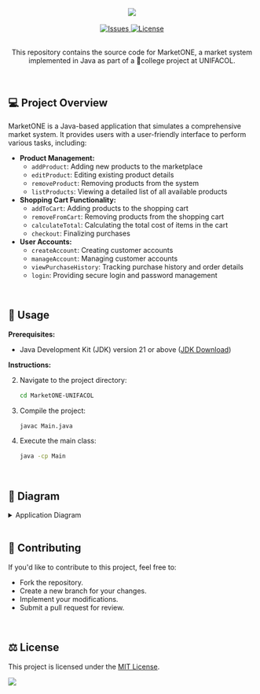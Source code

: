 <div align="center" text-align="center">
    <img src="https://capsule-render.vercel.app/api?type=waving&height=200&color=gradient&text=Market%20ONE&reversal=false">
    <br>
    <p>
    <a href="https://github.com/brunoliratm/MarketONE-Facol">
        <img src="https://img.shields.io/github/issues/brunoliratm/MarketONE-Facol?style=for-the-badge" alt="Issues">
        <img src="https://img.shields.io/github/license/brunoliratm/MarketONE-Facol?style=for-the-badge" alt="License">
    </a>
    </p>
    <br>
    This repository contains the source code for MarketONE, a market system implemented in Java as part of a 🏫college project at UNIFACOL.
</div>
<br>
<br>

## 💻 Project Overview

MarketONE is a Java-based application that simulates a comprehensive market system. It provides users with a user-friendly interface to perform various tasks, including:

- **Product Management:**
  - `addProduct`: Adding new products to the marketplace
  - `editProduct`: Editing existing product details
  - `removeProduct`: Removing products from the system
  - `listProducts`: Viewing a detailed list of all available products
- **Shopping Cart Functionality:**
  - `addToCart`: Adding products to the shopping cart
  - `removeFromCart`: Removing products from the shopping cart
  - `calculateTotal`: Calculating the total cost of items in the cart
  - `checkout`: Finalizing purchases
- **User Accounts:**
  - `createAccount`: Creating customer accounts
  - `manageAccount`: Managing customer accounts
  - `viewPurchaseHistory`: Tracking purchase history and order details
  - `login`: Providing secure login and password management

<br>

## 📂 Usage

**Prerequisites:**

* Java Development Kit (JDK) version 21 or above ([JDK Download](https://www.oracle.com/java/technologies/downloads/))

**Instructions:**

2. Navigate to the project directory:
   ```bash
   cd MarketONE-UNIFACOL
   ```
3. Compile the project:
   ```bash
   javac Main.java
   ```
4. Execute the main class:
   ```bash
   java -cp Main
   ```
<br>

## 🧮 Diagram

<details>
  <summary>Application Diagram</summary>

<img src="image/MarketONEDiagrama.png" alt="Diagram full version">
</details>
<br>

## 🤝 Contributing
If you'd like to contribute to this project, feel free to:

- Fork the repository.
- Create a new branch for your changes.
- Implement your modifications.
- Submit a pull request for review.
<br>

## ⚖️ License

This project is licensed under the [MIT License](LICENSE).

<img src="https://capsule-render.vercel.app/api?type=waving&height=100&color=gradient&reversal=false&section=footer">

